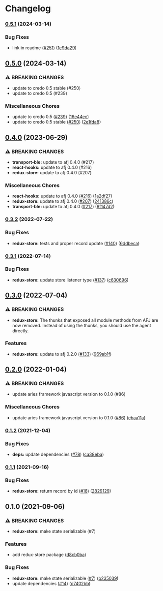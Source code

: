 # Changelog

### [0.5.1](https://www.github.com/openwallet-foundation/credo-ts-ext/compare/redux-store-v0.5.0...redux-store-v0.5.1) (2024-03-14)


### Bug Fixes

* link in readme ([#251](https://www.github.com/openwallet-foundation/credo-ts-ext/issues/251)) ([1e9da29](https://www.github.com/openwallet-foundation/credo-ts-ext/commit/1e9da29a1e77b53945c7b9b1ea669a91c16dc56c))

## [0.5.0](https://www.github.com/openwallet-foundation/credo-ts-ext/compare/redux-store-v0.4.0...redux-store-v0.5.0) (2024-03-14)


### ⚠ BREAKING CHANGES

* update to credo 0.5 stable (#250)
* update to credo 0.5 (#239)

### Miscellaneous Chores

* update to credo 0.5 ([#239](https://www.github.com/openwallet-foundation/credo-ts-ext/issues/239)) ([16e44ec](https://www.github.com/openwallet-foundation/credo-ts-ext/commit/16e44ec3134bf401bc98e89918a3cc5d223f90d6))
* update to credo 0.5 stable ([#250](https://www.github.com/openwallet-foundation/credo-ts-ext/issues/250)) ([2e1fda8](https://www.github.com/openwallet-foundation/credo-ts-ext/commit/2e1fda896d166306dc051284e7c8016cd8111f1d))

## [0.4.0](https://www.github.com/hyperledger/aries-framework-javascript-ext/compare/redux-store-v0.3.2...redux-store-v0.4.0) (2023-06-29)


### ⚠ BREAKING CHANGES

* **transport-ble:** update to afj 0.4.0 (#217)
* **react-hooks:** update to afj 0.4.0 (#216)
* **redux-store:** update to afj 0.4.0 (#207)

### Miscellaneous Chores

* **react-hooks:** update to afj 0.4.0 ([#216](https://www.github.com/hyperledger/aries-framework-javascript-ext/issues/216)) ([1a2df27](https://www.github.com/hyperledger/aries-framework-javascript-ext/commit/1a2df2788a642cc715d4a033526174eab486cfa0))
* **redux-store:** update to afj 0.4.0 ([#207](https://www.github.com/hyperledger/aries-framework-javascript-ext/issues/207)) ([241386c](https://www.github.com/hyperledger/aries-framework-javascript-ext/commit/241386c564a88e79806cd8366590dd55452804ac))
* **transport-ble:** update to afj 0.4.0 ([#217](https://www.github.com/hyperledger/aries-framework-javascript-ext/issues/217)) ([8f147d2](https://www.github.com/hyperledger/aries-framework-javascript-ext/commit/8f147d22fe46a4014c63a11ecfe919b3286e63b3))

### [0.3.2](https://www.github.com/hyperledger/aries-framework-javascript-ext/compare/redux-store-v0.3.1...redux-store-v0.3.2) (2022-07-22)


### Bug Fixes

* **redux-store:** tests and proper record update ([#140](https://www.github.com/hyperledger/aries-framework-javascript-ext/issues/140)) ([6ddbeca](https://www.github.com/hyperledger/aries-framework-javascript-ext/commit/6ddbecacbd6b50776e8dccaa18fa06ca97439e9a))

### [0.3.1](https://www.github.com/hyperledger/aries-framework-javascript-ext/compare/redux-store-v0.3.0...redux-store-v0.3.1) (2022-07-14)


### Bug Fixes

* **redux-store:** update store listener type ([#137](https://www.github.com/hyperledger/aries-framework-javascript-ext/issues/137)) ([c630696](https://www.github.com/hyperledger/aries-framework-javascript-ext/commit/c630696cfaa8b99dd3806e656b954bd99cc5c4f2))

## [0.3.0](https://www.github.com/hyperledger/aries-framework-javascript-ext/compare/redux-store-v0.2.0...redux-store-v0.3.0) (2022-07-04)


### ⚠ BREAKING CHANGES

* **redux-store:** The thunks that exposed all module methods from AFJ are now removed. Instead of using the thunks, you should use the agent directly.

### Features

* **redux-store:** update to afj 0.2.0 ([#133](https://www.github.com/hyperledger/aries-framework-javascript-ext/issues/133)) ([969ab1f](https://www.github.com/hyperledger/aries-framework-javascript-ext/commit/969ab1f167923f70e5f3441679d5de97af922282))

## [0.2.0](https://www.github.com/hyperledger/aries-framework-javascript-ext/compare/redux-store-v0.1.2...redux-store-v0.2.0) (2022-01-04)


### ⚠ BREAKING CHANGES

* update aries framework javascript version to 0.1.0 (#86)

### Miscellaneous Chores

* update aries framework javascript version to 0.1.0 ([#86](https://www.github.com/hyperledger/aries-framework-javascript-ext/issues/86)) ([ebaa11a](https://www.github.com/hyperledger/aries-framework-javascript-ext/commit/ebaa11a8f1c4588b020e870abd092a5813ec28ef))

### [0.1.2](https://www.github.com/hyperledger/aries-framework-javascript-ext/compare/redux-store-v0.1.1...redux-store-v0.1.2) (2021-12-04)


### Bug Fixes

* **deps:** update dependencies ([#78](https://www.github.com/hyperledger/aries-framework-javascript-ext/issues/78)) ([ca38eba](https://www.github.com/hyperledger/aries-framework-javascript-ext/commit/ca38eba50dbb524269865d4fbfcb2d33720d0b48))

### [0.1.1](https://www.github.com/hyperledger/aries-framework-javascript-ext/compare/redux-store-v0.1.0...redux-store-v0.1.1) (2021-09-16)


### Bug Fixes

* **redux-store:** return record by id ([#18](https://www.github.com/hyperledger/aries-framework-javascript-ext/issues/18)) ([2829129](https://www.github.com/hyperledger/aries-framework-javascript-ext/commit/28291297c04ef7be5b24a10fb7cd68dded5da849))

## 0.1.0 (2021-09-06)


### ⚠ BREAKING CHANGES

* **redux-store:** make state serializable (#7)

### Features

* add redux-store package ([d8cb0ba](https://www.github.com/hyperledger/aries-framework-javascript-ext/commit/d8cb0ba545dd003b9fcaafb07ef299d16fc45b75))


### Bug Fixes

* **redux-store:** make state serializable ([#7](https://www.github.com/hyperledger/aries-framework-javascript-ext/issues/7)) ([b235039](https://www.github.com/hyperledger/aries-framework-javascript-ext/commit/b235039d2840726e70b9bbf2fe99d0293553b662))
* update dependencies ([#14](https://www.github.com/hyperledger/aries-framework-javascript-ext/issues/14)) ([d7402bb](https://www.github.com/hyperledger/aries-framework-javascript-ext/commit/d7402bba8927a9657fd8065fd7ccc9303290a24a))
